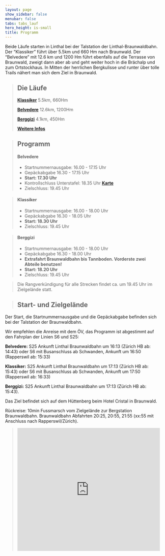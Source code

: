 ```yaml
---
layout: page
show_sidebar: false
menubar: false
tabs: tabs_lauf
hero_height: is-small
title: Programm
---
```


Beide Läufe starten in Linthal bei der Talstation der Linthal-Braunwaldbahn. Der “Klassiker” führt über 5.5km und 660 Hm nach Braunwald. Der “Belvedere” mit 12.6 km und 1200 Hm führt ebenfalls auf die Terrasse von Braunwald, zweigt dann aber ab und geht weiter hoch in die Brächalp und zum Ortstockhaus. In Mitten der herrlichen Bergkulisse und runter über tolle Trails nähert man sich dem Ziel in Braunwald.

> ## Die Läufe
>**[Klassiker](/der_klassiker)**
>5.5km, 660Hm
>
>**[Belvedere](/belvedere)**
>12.6km, 1200Hm
>
>**[Berggizi](/berggizi)**
>4.1km, 450Hm
>
>**[Weitere Infos](/weitere_infos)**

> ## Programm
> #### Belvedere
>- Startnummernausgabe: 16.00 - 17.15 Uhr
>- Gepäckabgabe 16.30 - 17.15 Uhr
>- **Start: 17.30 Uhr**
>- Kontrollschluss Unterstafel: 18.35 Uhr **[Karte](/belvedere)** 
>- Zielschluss: 19.45 Uhr

> #### Klassiker
>- Startnummernausgabe: 16.00 - 18.00 Uhr
>- Gepäckabgabe 16.30 - 18.05 Uhr
>- **Start: 18.30 Uhr**
>- Zielschluss: 19.45 Uhr

> #### Berggizi
>- Startnummernausgabe: 16.00 - 18.00 Uhr
>- Gepäckabgabe 16.30 - 18.00 Uhr
>- **Extrafahrt Braunwaldbahn bis Tannboden. Vorderste zwei Abteile benutzen!**
>- **Start: 18.20 Uhr**
>- Zielschluss: 19.45 Uhr

>
>Die Rangverkündigung für alle Strecken findet ca. um 19.45 Uhr im Zielgelände statt.

> ## Start- und Zielgelände

Der Start, die Startnummernausgabe und die Gepäckabgabe befinden sich bei der Talstation der Braunwaldbahn.

Wir empfehlen die Anreise mit dem ÖV, das Programm ist abgestimmt auf den Fahrplan der Linien S6 und S25:

**Belvedere:** S25 Ankunft Linthal Braunwaldbahn um 16:13 (Zürich HB ab: 14:43) oder S6 mit Busanschluss ab Schwanden, Ankunft um 16:50 (Rapperswil ab: 15:33)

**Klassiker:** S25 Ankunft Linthal Braunwaldbahn um 17:13 (Zürich HB ab: 15:43) oder S6 mit Busanschluss ab Schwanden, Ankunft um 17:50 (Rapperswil ab: 16:33)

**Berggizi:** S25 Ankunft Linthal Braunwaldbahn um 17:13 (Zürich HB ab: 15:43).

Das Ziel befindet sich auf dem Hüttenberg beim Hotel Cristal in Braunwald.

Rückreise: 10min Fussmarsch vom Zielgelände zur Bergstation Braunwaldbahn. Braunwaldbahn Abfahrten 20:25, 20:55, 21:55 (xx:55 mit Anschluss nach Rapperswil/Zürich).

><div class="hero-body" style="margin:0 !important; padding: 0 !important;">
><iframe src='https://map.geo.admin.ch/embed.html?lang=de&topic=ech&bgLayer=ch.swisstopo.pixelkarte-farbe&layers=ch.swisstopo.zeitreihen,ch.bfs.gebaeude_wohnungs_register,ch.bav.haltestellen-oev,ch.swisstopo.swisstlm3d-wanderwege,KML%7C%7Chttps:%2F%2Fpublic.geo.admin.ch%2FIoZL194gTJifnsQOmcdBdg&layers_visibility=false,false,false,false,true&layers_timestamp=18641231,,,,&layers_opacity=1,1,1,0.8,1&E=2718616.92&N=1199874.20&zoom=6' height='400' frameborder='0' style='width: 100% !important; border:0;'></iframe>
></div>

